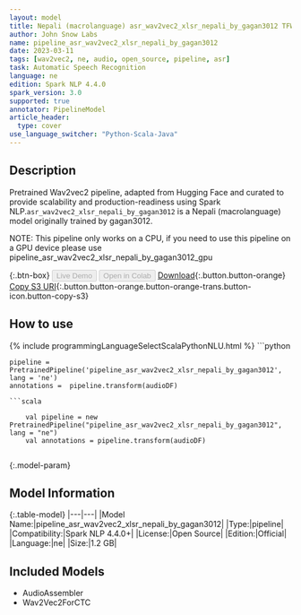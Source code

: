 ```yaml
---
layout: model
title: Nepali (macrolanguage) asr_wav2vec2_xlsr_nepali_by_gagan3012 TFWav2Vec2ForCTC from gagan3012
author: John Snow Labs
name: pipeline_asr_wav2vec2_xlsr_nepali_by_gagan3012
date: 2023-03-11
tags: [wav2vec2, ne, audio, open_source, pipeline, asr]
task: Automatic Speech Recognition
language: ne
edition: Spark NLP 4.4.0
spark_version: 3.0
supported: true
annotator: PipelineModel
article_header:
  type: cover
use_language_switcher: "Python-Scala-Java"
---
```


## Description

Pretrained Wav2vec2  pipeline, adapted from Hugging Face and curated to provide scalability and production-readiness using Spark NLP.`asr_wav2vec2_xlsr_nepali_by_gagan3012` is a Nepali (macrolanguage) model originally trained by gagan3012.

NOTE: This pipeline only works on a CPU, if you need to use this pipeline on a GPU device please use pipeline_asr_wav2vec2_xlsr_nepali_by_gagan3012_gpu

{:.btn-box}
<button class="button button-orange" disabled>Live Demo</button>
<button class="button button-orange" disabled>Open in Colab</button>
[Download](https://s3.amazonaws.com/auxdata.johnsnowlabs.com/public/models/pipeline_asr_wav2vec2_xlsr_nepali_by_gagan3012_ne_4.4.0_3.0_1678570989743.zip){:.button.button-orange}
[Copy S3 URI](s3://auxdata.johnsnowlabs.com/public/models/pipeline_asr_wav2vec2_xlsr_nepali_by_gagan3012_ne_4.4.0_3.0_1678570989743.zip){:.button.button-orange.button-orange-trans.button-icon.button-copy-s3}

## How to use



<div class="tabs-box" markdown="1">
{% include programmingLanguageSelectScalaPythonNLU.html %}
```python

    pipeline = PretrainedPipeline('pipeline_asr_wav2vec2_xlsr_nepali_by_gagan3012', lang = 'ne')
    annotations =  pipeline.transform(audioDF)
    
```
```scala

    val pipeline = new PretrainedPipeline("pipeline_asr_wav2vec2_xlsr_nepali_by_gagan3012", lang = "ne")
    val annotations = pipeline.transform(audioDF)
    
```
</div>

{:.model-param}
## Model Information

{:.table-model}
|---|---|
|Model Name:|pipeline_asr_wav2vec2_xlsr_nepali_by_gagan3012|
|Type:|pipeline|
|Compatibility:|Spark NLP 4.4.0+|
|License:|Open Source|
|Edition:|Official|
|Language:|ne|
|Size:|1.2 GB|

## Included Models

- AudioAssembler
- Wav2Vec2ForCTC
